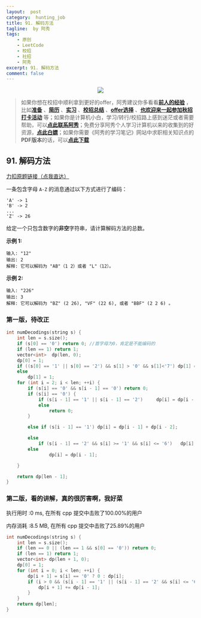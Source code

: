```yaml
---
layout:  post
category:  hunting_job
title: 91. 解码方法
tagline:  by 阿秀
tags:
    - 原创
    - LeetCode
    - 校招
    - 社招
    - 阿秀
excerpt: 91. 解码方法
comment: false
---
```






<div align="center">
  <a href="/notes/05-xiustar/01-xiustar_reading_guide/01-introduce.html#阿秀组建了一个校招学习圈子">
      <img src="https://axiu-image-bed.oss-cn-shanghai.aliyuncs.com/img/202206190108471.png">
  </a></div>



> 如果你想在校招中顺利拿到更好的offer，阿秀建议你多看看<font style="font-weight:bold; color:#4169E1;text-decoration:underline;">[前人的经验](/notes/05-xiustar/01-xiustar_reading_guide/01-introduce.md)</font> ，比如<font style="font-weight:bold; color:#4169E1;text-decoration:underline;">[准备](/notes/05-xiustar/02-campus_prepare/02-01-校招重要时间点科普.md)</font> 、<font style="font-weight:bold; color:#4169E1;text-decoration:underline;">[简历](/notes/05-xiustar/03-resume/01-00-简历开篇词.md)</font> 、<font style="font-weight:bold; color:#4169E1;text-decoration:underline;">[实习](/notes/05-xiustar/04-school_practice/20220320-从公司角度来看，为什么要招实习生.md)</font> 、<font style="font-weight:bold; color:#4169E1;text-decoration:underline;">[校招总结](/notes/05-xiustar/05-campus_recruitment/2020-12-16-双非渣硕的秋招之路总结（已拿抖音研发岗SP）.md)</font> 、<font style="font-weight:bold; color:#4169E1;text-decoration:underline;">[offer选择](/notes/05-xiustar/06-offer/01-offer_choose.md)</font> 、<font style="font-weight:bold; color:#4169E1;text-decoration:underline;">[也欢迎来一起参加秋招打卡活动](/notes/05-xiustar/01-xiustar_reading_guide/01-introduce.html#阿秀组建了一个校招学习圈子)</font> 等；如果你是计算机小白，学习/转行/校招路上感到迷茫或者需要帮助，可以<font style="font-weight:bold; color:#4169E1;text-decoration:underline;">[点此联系阿秀](/notes/08-other/02-question.md#_4、阿秀-如何才能联系到你)</font>；免费分享阿秀个人学习计算机以来的收集到的好资源，<font style="font-weight:bold; color:#4169E1;text-decoration:underline;">[点此白嫖](/notes/07-resources/01-free/01-introduce.md)</font>；如果你需要《阿秀的学习笔记》网站中求职相关知识点的**PDF版本**的话，可以<font style="font-weight:bold; color:#4169E1;text-decoration:underline;">[点此下载](/notes/08-other/02-question.md#_5、如何下载阿秀的学习笔记内容pdf版本)</font> 





## 91. 解码方法

[力扣原题链接（点我直达）](https://leetcode-cn.com/problems/decode-ways/)

一条包含字母 `A-Z` 的消息通过以下方式进行了编码：

```
'A' -> 1
'B' -> 2
...
'Z' -> 26
```

给定一个只包含数字的**非空**字符串，请计算解码方法的总数。

**示例 1:**

```
输入: "12"
输出: 2
解释: 它可以解码为 "AB"（1 2）或者 "L"（12）。
```

**示例 2:**

```
输入: "226"
输出: 3
解释: 它可以解码为 "BZ" (2 26), "VF" (22 6), 或者 "BBF" (2 2 6) 。
```



### 第一版，待改正

```c++
int numDecodings(string s) {
	int len = s.size();
	if (s[0] == '0') return 0; //首字母为0，肯定是不能编码的
	if (len == 1) return 1;
	vector<int>  dp(len, 0);
	dp[0] = 1;
	if ((s[0] == '1' || s[0] == '2') && s[1] > '0' && s[1]<'7') dp[1] = 2;
	else
		dp[1] = 1;
	for (int i = 2; i < len; ++i) {
		if (s[i] == '0' && s[i - 1] == '0') return 0;
		if (s[i] == '0') {
			if (s[i - 1] == '1' || s[i - 1] == '2')  	dp[i] = dp[i - 2];
			else
				return 0;
		}

		else if (s[i - 1] == '1') dp[i] = dp[i - 1] + dp[i - 2];

		else
			if (s[i - 1] == '2' && s[i] >= '1' && s[i] <= '6')   dp[i] = dp[i - 1] + dp[i - 2];
		else
				dp[i] = dp[i - 1];

	}

	return dp[len - 1];
}
```





### 第二版，看的讲解，真的很厉害啊，我好菜

执行用时 :0 ms, 在所有 cpp 提交中击败了100.00%的用户

内存消耗 :8.5 MB, 在所有 cpp 提交中击败了25.89%的用户

```c++
int numDecodings(string s) {
	int len = s.size();
	if (len == 0 || (len == 1 && s[0] == '0')) return 0;
	if (len == 1) return 1;
	vector<int> dp(len + 1, 0);
	dp[0] = 1;
	for (int i = 0; i < len; ++i) {
		dp[i + 1] = s[i] == '0' ? 0 : dp[i];
		if (i > 0 && (s[i - 1] == '1' || (s[i - 1] == '2' && s[i] <= '6'))) {
			dp[i + 1] += dp[i - 1];
		}
	}
	return dp[len];
}
```

